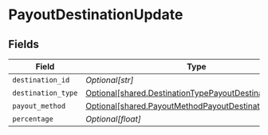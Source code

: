 # PayoutDestinationUpdate


## Fields

| Field                                                                                                                    | Type                                                                                                                     | Required                                                                                                                 | Description                                                                                                              |
| ------------------------------------------------------------------------------------------------------------------------ | ------------------------------------------------------------------------------------------------------------------------ | ------------------------------------------------------------------------------------------------------------------------ | ------------------------------------------------------------------------------------------------------------------------ |
| `destination_id`                                                                                                         | *Optional[str]*                                                                                                          | :heavy_minus_sign:                                                                                                       | N/A                                                                                                                      |
| `destination_type`                                                                                                       | [Optional[shared.DestinationTypePayoutDestinationUpdate]](../../models/shared/destinationtypepayoutdestinationupdate.md) | :heavy_minus_sign:                                                                                                       | N/A                                                                                                                      |
| `payout_method`                                                                                                          | [Optional[shared.PayoutMethodPayoutDestinationUpdate]](../../models/shared/payoutmethodpayoutdestinationupdate.md)       | :heavy_minus_sign:                                                                                                       | N/A                                                                                                                      |
| `percentage`                                                                                                             | *Optional[float]*                                                                                                        | :heavy_minus_sign:                                                                                                       | N/A                                                                                                                      |